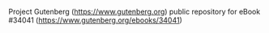 Project Gutenberg (https://www.gutenberg.org) public repository for eBook #34041 (https://www.gutenberg.org/ebooks/34041)
